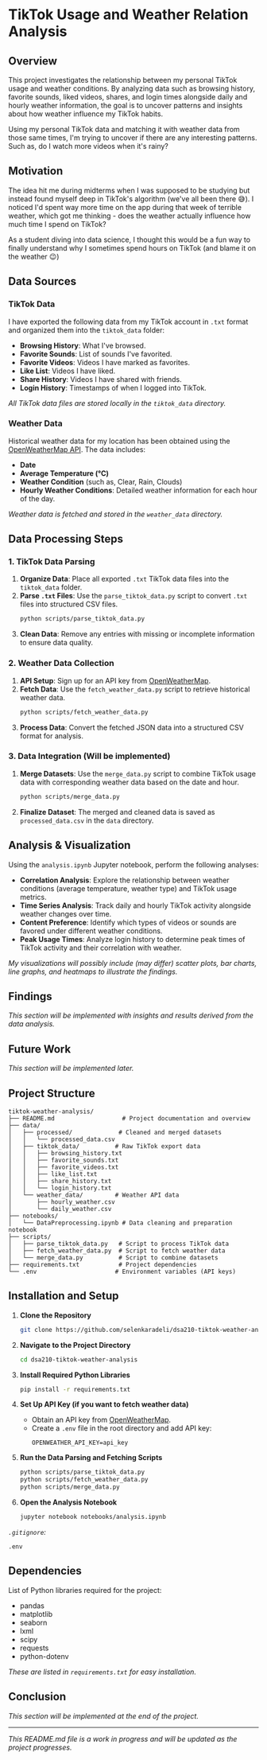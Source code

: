 # TikTok Usage and Weather Relation Analysis

## Overview

This project investigates the relationship between my personal TikTok usage and weather conditions. By analyzing data such as browsing history, favorite sounds, liked videos, shares, and login times alongside daily and hourly weather information, the goal is to uncover patterns and insights about how weather influence my TikTok habits.

Using my personal TikTok data and matching it with weather data from those same times, I'm trying to uncover if there are any interesting patterns. Such as, do I watch more videos when it's rainy?

## Motivation

The idea hit me during midterms when I was supposed to be studying but instead found myself deep in TikTok's algorithm (we've all been there 😅). I noticed I'd spent way more time on the app during that week of terrible weather, which got me thinking - does the weather actually influence how much time I spend on TikTok?

As a student diving into data science, I thought this would be a fun way to finally understand why I sometimes spend hours on TikTok (and blame it on the weather 😉)

## Data Sources

### TikTok Data

I have exported the following data from my TikTok account in `.txt` format and organized them into the `tiktok_data` folder:

- **Browsing History**: What I've browsed.
- **Favorite Sounds**: List of sounds I've favorited.
- **Favorite Videos**: Videos I have marked as favorites.
- **Like List**: Videos I have liked.
- **Share History**: Videos I have shared with friends.
- **Login History**: Timestamps of when I logged into TikTok.

*All TikTok data files are stored locally in the `tiktok_data` directory.*

### Weather Data

Historical weather data for my location has been obtained using the [OpenWeatherMap API](https://openweathermap.org/api). The data includes:

- **Date**
- **Average Temperature (°C)**
- **Weather Condition** (such as, Clear, Rain, Clouds)
- **Hourly Weather Conditions**: Detailed weather information for each hour of the day.

*Weather data is fetched and stored in the `weather_data` directory.*

## Data Processing Steps

### 1. TikTok Data Parsing

1. **Organize Data**: Place all exported `.txt` TikTok data files into the `tiktok_data` folder.
2. **Parse `.txt` Files**: Use the `parse_tiktok_data.py` script to convert `.txt` files into structured CSV files.
    ```bash
    python scripts/parse_tiktok_data.py
    ```
3. **Clean Data**: Remove any entries with missing or incomplete information to ensure data quality.

### 2. Weather Data Collection

1. **API Setup**: Sign up for an API key from [OpenWeatherMap](https://openweathermap.org/api).
2. **Fetch Data**: Use the `fetch_weather_data.py` script to retrieve historical weather data.
    ```bash
    python scripts/fetch_weather_data.py
    ```
3. **Process Data**: Convert the fetched JSON data into a structured CSV format for analysis.

### 3. Data Integration (Will be implemented)

1. **Merge Datasets**: Use the `merge_data.py` script to combine TikTok usage data with corresponding weather data based on the date and hour.
    ```bash
    python scripts/merge_data.py
    ```
2. **Finalize Dataset**: The merged and cleaned data is saved as `processed_data.csv` in the `data` directory.

## Analysis & Visualization

Using the `analysis.ipynb` Jupyter notebook, perform the following analyses:

- **Correlation Analysis**: Explore the relationship between weather conditions (average temperature, weather type) and TikTok usage metrics.
- **Time Series Analysis**: Track daily and hourly TikTok activity alongside weather changes over time.
- **Content Preference**: Identify which types of videos or sounds are favored under different weather conditions.
- **Peak Usage Times**: Analyze login history to determine peak times of TikTok activity and their correlation with weather.

*My visualizations will possibly include (may differ) scatter plots, bar charts, line graphs, and heatmaps to illustrate the findings.*

## Findings

*This section will be implemented with insights and results derived from the data analysis.*

## Future Work

*This section will be implemented later.*

## Project Structure

```
tiktok-weather-analysis/
├── README.md                   # Project documentation and overview
├── data/
│   ├── processed/             # Cleaned and merged datasets
│   │   └── processed_data.csv
│   ├── tiktok_data/          # Raw TikTok export data
│   │   ├── browsing_history.txt
│   │   ├── favorite_sounds.txt
│   │   ├── favorite_videos.txt
│   │   ├── like_list.txt
│   │   ├── share_history.txt
│   │   └── login_history.txt
│   └── weather_data/         # Weather API data
│       ├── hourly_weather.csv
│       └── daily_weather.csv
├── notebooks/
│   └── DataPreprocessing.ipynb # Data cleaning and preparation notebook
├── scripts/
│   ├── parse_tiktok_data.py   # Script to process TikTok data
│   ├── fetch_weather_data.py  # Script to fetch weather data
│   └── merge_data.py          # Script to combine datasets
├── requirements.txt           # Project dependencies
└── .env                      # Environment variables (API keys)
```

## Installation and Setup

1. **Clone the Repository**
    ```bash
    git clone https://github.com/selenkaradeli/dsa210-tiktok-weather-analysis.git
    ```

2. **Navigate to the Project Directory**
    ```bash
    cd dsa210-tiktok-weather-analysis
    ```

3. **Install Required Python Libraries**
    ```bash
    pip install -r requirements.txt
    ```

4. **Set Up API Key (if you want to fetch weather data)**
    - Obtain an API key from [OpenWeatherMap](https://openweathermap.org/api).
    - Create a `.env` file in the root directory and add API key:
        ```
        OPENWEATHER_API_KEY=api_key
        ```

5. **Run the Data Parsing and Fetching Scripts**
    ```bash
    python scripts/parse_tiktok_data.py
    python scripts/fetch_weather_data.py
    python scripts/merge_data.py
    ```

6. **Open the Analysis Notebook**
    ```bash
    jupyter notebook notebooks/analysis.ipynb
    ```

*`.gitignore`:*

```
.env
```

## Dependencies

List of Python libraries required for the project:

- pandas
- matplotlib
- seaborn
- lxml
- scipy
- requests
- python-dotenv

*These are listed in `requirements.txt` for easy installation.*

## Conclusion

*This section will be implemented at the end of the project.*

---

*This README.md file is a work in progress and will be updated as the project progresses.*
